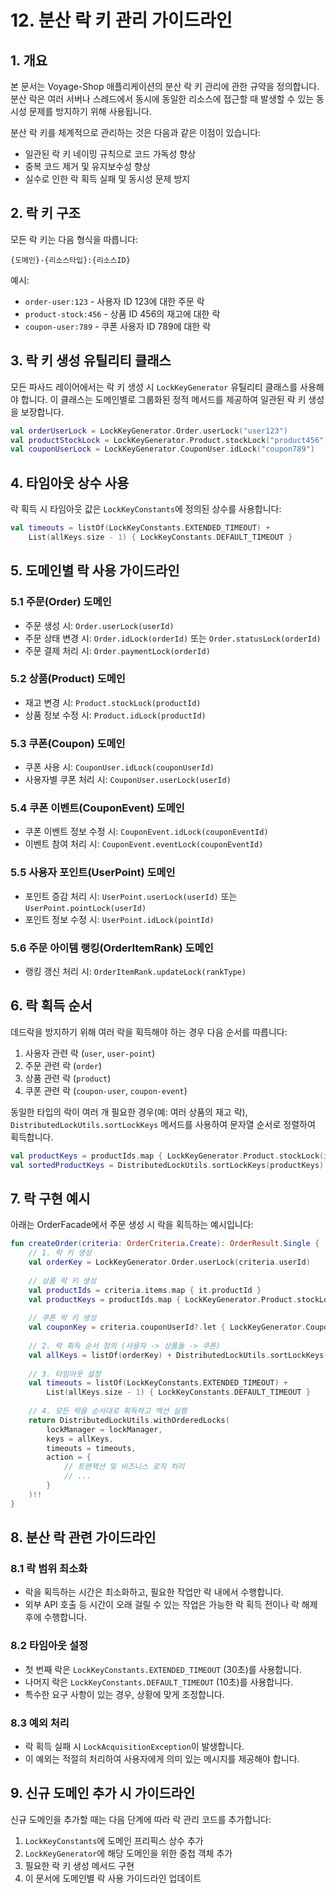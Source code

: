 # 12. 분산 락 키 관리 가이드라인

## 1. 개요

본 문서는 Voyage-Shop 애플리케이션의 분산 락 키 관리에 관한 규약을 정의합니다. 분산 락은 여러 서버나 스레드에서 동시에 동일한 리소스에 접근할 때 발생할 수 있는 동시성 문제를 방지하기 위해 사용됩니다.

분산 락 키를 체계적으로 관리하는 것은 다음과 같은 이점이 있습니다:
- 일관된 락 키 네이밍 규칙으로 코드 가독성 향상
- 중복 코드 제거 및 유지보수성 향상
- 실수로 인한 락 획득 실패 및 동시성 문제 방지

## 2. 락 키 구조

모든 락 키는 다음 형식을 따릅니다:

```
{도메인}-{리소스타입}:{리소스ID}
```

예시:
- `order-user:123` - 사용자 ID 123에 대한 주문 락
- `product-stock:456` - 상품 ID 456의 재고에 대한 락
- `coupon-user:789` - 쿠폰 사용자 ID 789에 대한 락

## 3. 락 키 생성 유틸리티 클래스

모든 파사드 레이어에서는 락 키 생성 시 `LockKeyGenerator` 유틸리티 클래스를 사용해야 합니다. 이 클래스는 도메인별로 그룹화된 정적 메서드를 제공하여 일관된 락 키 생성을 보장합니다.

```kotlin
val orderUserLock = LockKeyGenerator.Order.userLock("user123")
val productStockLock = LockKeyGenerator.Product.stockLock("product456")
val couponUserLock = LockKeyGenerator.CouponUser.idLock("coupon789")
```

## 4. 타임아웃 상수 사용

락 획득 시 타임아웃 값은 `LockKeyConstants`에 정의된 상수를 사용합니다:

```kotlin
val timeouts = listOf(LockKeyConstants.EXTENDED_TIMEOUT) + 
    List(allKeys.size - 1) { LockKeyConstants.DEFAULT_TIMEOUT }
```

## 5. 도메인별 락 사용 가이드라인

### 5.1 주문(Order) 도메인

- 주문 생성 시: `Order.userLock(userId)`
- 주문 상태 변경 시: `Order.idLock(orderId)` 또는 `Order.statusLock(orderId)`
- 주문 결제 처리 시: `Order.paymentLock(orderId)`

### 5.2 상품(Product) 도메인

- 재고 변경 시: `Product.stockLock(productId)`
- 상품 정보 수정 시: `Product.idLock(productId)`

### 5.3 쿠폰(Coupon) 도메인

- 쿠폰 사용 시: `CouponUser.idLock(couponUserId)`
- 사용자별 쿠폰 처리 시: `CouponUser.userLock(userId)`

### 5.4 쿠폰 이벤트(CouponEvent) 도메인

- 쿠폰 이벤트 정보 수정 시: `CouponEvent.idLock(couponEventId)`
- 이벤트 참여 처리 시: `CouponEvent.eventLock(couponEventId)`

### 5.5 사용자 포인트(UserPoint) 도메인

- 포인트 증감 처리 시: `UserPoint.userLock(userId)` 또는 `UserPoint.pointLock(userId)`
- 포인트 정보 수정 시: `UserPoint.idLock(pointId)`

### 5.6 주문 아이템 랭킹(OrderItemRank) 도메인

- 랭킹 갱신 처리 시: `OrderItemRank.updateLock(rankType)`

## 6. 락 획득 순서

데드락을 방지하기 위해 여러 락을 획득해야 하는 경우 다음 순서를 따릅니다:

1. 사용자 관련 락 (`user`, `user-point`)
2. 주문 관련 락 (`order`)
3. 상품 관련 락 (`product`)
4. 쿠폰 관련 락 (`coupon-user`, `coupon-event`)

동일한 타입의 락이 여러 개 필요한 경우(예: 여러 상품의 재고 락), `DistributedLockUtils.sortLockKeys` 메서드를 사용하여 문자열 순서로 정렬하여 획득합니다.

```kotlin
val productKeys = productIds.map { LockKeyGenerator.Product.stockLock(it) }
val sortedProductKeys = DistributedLockUtils.sortLockKeys(productKeys)
```

## 7. 락 구현 예시

아래는 OrderFacade에서 주문 생성 시 락을 획득하는 예시입니다:

```kotlin
fun createOrder(criteria: OrderCriteria.Create): OrderResult.Single {
    // 1. 락 키 생성
    val orderKey = LockKeyGenerator.Order.userLock(criteria.userId)
    
    // 상품 락 키 생성
    val productIds = criteria.items.map { it.productId }
    val productKeys = productIds.map { LockKeyGenerator.Product.stockLock(it) }
    
    // 쿠폰 락 키 생성
    val couponKey = criteria.couponUserId?.let { LockKeyGenerator.CouponUser.idLock(it) }
    
    // 2. 락 획득 순서 정의 (사용자 -> 상품들 -> 쿠폰)
    val allKeys = listOf(orderKey) + DistributedLockUtils.sortLockKeys(productKeys) + listOfNotNull(couponKey)
    
    // 3. 타임아웃 설정
    val timeouts = listOf(LockKeyConstants.EXTENDED_TIMEOUT) + 
        List(allKeys.size - 1) { LockKeyConstants.DEFAULT_TIMEOUT }
    
    // 4. 모든 락을 순서대로 획득하고 액션 실행
    return DistributedLockUtils.withOrderedLocks(
        lockManager = lockManager,
        keys = allKeys,
        timeouts = timeouts,
        action = {
            // 트랜잭션 및 비즈니스 로직 처리
            // ...
        }
    )!!
}
```

## 8. 분산 락 관련 가이드라인

### 8.1 락 범위 최소화

- 락을 획득하는 시간은 최소화하고, 필요한 작업만 락 내에서 수행합니다.
- 외부 API 호출 등 시간이 오래 걸릴 수 있는 작업은 가능한 락 획득 전이나 락 해제 후에 수행합니다.

### 8.2 타임아웃 설정

- 첫 번째 락은 `LockKeyConstants.EXTENDED_TIMEOUT` (30초)를 사용합니다.
- 나머지 락은 `LockKeyConstants.DEFAULT_TIMEOUT` (10초)를 사용합니다.
- 특수한 요구 사항이 있는 경우, 상황에 맞게 조정합니다.

### 8.3 예외 처리

- 락 획득 실패 시 `LockAcquisitionException`이 발생합니다.
- 이 예외는 적절히 처리하여 사용자에게 의미 있는 메시지를 제공해야 합니다.

## 9. 신규 도메인 추가 시 가이드라인

신규 도메인을 추가할 때는 다음 단계에 따라 락 관리 코드를 추가합니다:

1. `LockKeyConstants`에 도메인 프리픽스 상수 추가
2. `LockKeyGenerator`에 해당 도메인을 위한 중첩 객체 추가
3. 필요한 락 키 생성 메서드 구현
4. 이 문서에 도메인별 락 사용 가이드라인 업데이트 